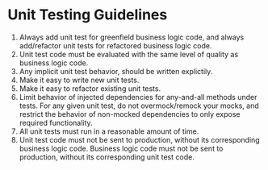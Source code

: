 # Unit Testing Guidelines

1. Always add unit test for greenfield business logic code, and always add/refactor unit tests for refactored business logic code.
2. Unit test code must be evaluated with the same level of quality as business logic code.
3. Any implicit unit test behavior, should be written explictily.
3. Make it easy to write new unit tests.
4. Make it easy to refactor existing unit tests.
5. Limit behavior of injected dependencies for any-and-all methods under tests. For any given unit test, do not overmock/remock your mocks, and restrict the behavior of non-mocked dependencies to only expose required functionality.
6. All unit tests must run in a reasonable amount of time.
7. Unit test code must not be sent to production, without its corresponding business logic code. Business logic code must not be sent to production, without its corresponding unit test code.
